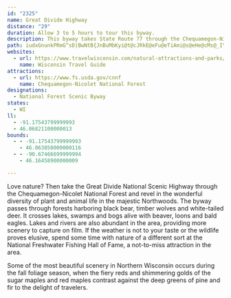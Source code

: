 ```yaml
---
id: "2325"
name: Great Divide Highway
distance: "29"
duration: Allow 3 to 5 hours to tour this byway.
description: This byway takes State Route 77 through the Chequamegon-Nicolet National Forest.
path: iudxGnunkPRmG^sD|BwNtB{JnBuMbKyi@t@cJRkE@eFu@eTiAmi@s@eHe@cMs@_IYiFOyD?aDi@{Po@gKi@oEiAyH}J_d@aA{EQmCkDox@eCc_@mE{jAIaDk@iLw@yJ{Egc@]aH{BkrBQwWDkW|@yoA^g}@IsCu@aK}@}Go@sDcAaEyAoE_CgGyD{Gws@kiAoAaBcDyCq~@{i@}CwC}AaCcAsBsEmL{_AecCqNw_@_R_i@}f@_eA_BuC{OuQeIuIoLyM_DuDmE{FySw\oOcW{OqUaFmGgk@qx@yR{WoEiHaFgGwA}AeBgAgGyCsQeHqYoKyCaBo@e@yB{CiAkCmBgI_@gG?mDh@oGrBmHdMk_@dCgI|B{HnAmGx@oIRyD?uH_@gON_FZuCf@eCze@q|An@wCl@uDXyCZsENaIAkCSuGe@aEoJis@a@mHGaF_A}cMc@urAEqaBe@gwBb@c`DE}`Ag@glB
websites:
  - url: https://www.travelwisconsin.com/natural-attractions-and-parks/great-divide-national-scenic-highway-200528
    name: Wisconsin Travel Guide
attractions:
  - url: https://www.fs.usda.gov/cnnf
    name: Chequamegon-Nicolet National Forest
designations:
  - National Forest Scenic Byway
states:
  - WI
ll:
  - -91.17543799999993
  - 46.06821100000013
bounds:
  - - -91.17543799999993
    - 46.063850000000116
  - - -90.67466699999994
    - 46.16458900000009

---
```


Love nature? Then take the Great Divide National Scenic Highway through the Chequamegon-Nicolet National Forest and revel in the wonderful diversity of plant and animal life in the majestic Northwoods. The byway passes through forests harboring black bear, timber wolves and white-tailed deer. It crosses lakes, swamps and bogs alive with beaver, loons and bald eagles. Lakes and rivers are also abundant in the area, providing more scenery to capture on film. If the weather is not to your taste or the wildlife proves elusive, spend some time with nature of a different sort at the National Freshwater Fishing Hall of Fame, a not-to-miss attraction in the area.

Some of the most beautiful scenery in Northern Wisconsin occurs during the fall foliage season, when the fiery reds and shimmering golds of the sugar maples and red maples contrast against the deep greens of pine and fir to the delight of travelers.
